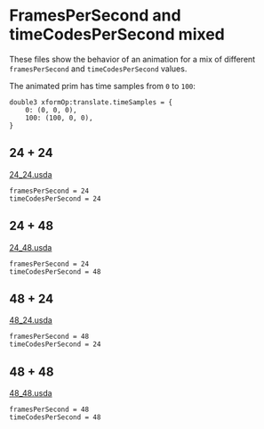 # FramesPerSecond and timeCodesPerSecond mixed

These files show the behavior of an animation for a mix of different `framesPerSecond` and `timeCodesPerSecond` values.

The animated prim has time samples from `0` to `100`:

```usda
double3 xformOp:translate.timeSamples = {
    0: (0, 0, 0),
    100: (100, 0, 0),
}
```

## 24 + 24

[24_24.usda](24_24.usda)

```usda
framesPerSecond = 24
timeCodesPerSecond = 24
```

## 24 + 48

[24_48.usda](24_48.usda)

```usda
framesPerSecond = 24
timeCodesPerSecond = 48
```

## 48 + 24

[48_24.usda](48_24.usda)

```usda
framesPerSecond = 48
timeCodesPerSecond = 24
```

## 48 + 48

[48_48.usda](48_48.usda)

```usda
framesPerSecond = 48
timeCodesPerSecond = 48
```
